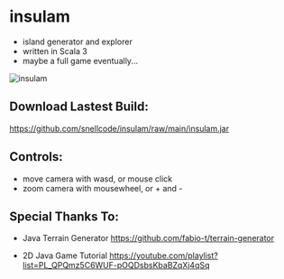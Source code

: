 # insulam
- island generator and explorer
- written in Scala 3
- maybe a full game eventually...

![insulam](http://got.solar/downloads/insulam.png)

## Download Lastest Build:
https://github.com/snellcode/insulam/raw/main/insulam.jar

## Controls: 
- move camera with wasd, or mouse click
- zoom camera with mousewheel, or + and -

## Special Thanks To:

- Java Terrain Generator
https://github.com/fabio-t/terrain-generator

- 2D Java Game Tutorial
https://youtube.com/playlist?list=PL_QPQmz5C6WUF-pOQDsbsKbaBZqXj4qSq
